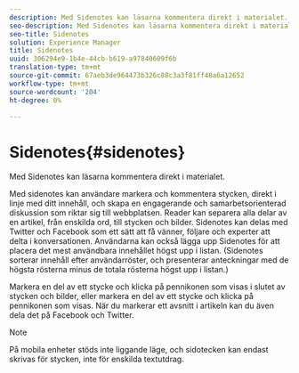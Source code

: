 ```yaml
---
description: Med Sidenotes kan läsarna kommentera direkt i materialet.
seo-description: Med Sidenotes kan läsarna kommentera direkt i materialet.
seo-title: Sidenotes
solution: Experience Manager
title: Sidenotes
uuid: 306294e9-1b4e-44cb-b619-a97840609f6b
translation-type: tm+mt
source-git-commit: 67aeb3de964473b326c88c3a3f81ff48a6a12652
workflow-type: tm+mt
source-wordcount: '204'
ht-degree: 0%

---
```



# Sidenotes{#sidenotes}

Med Sidenotes kan läsarna kommentera direkt i materialet.

Med sidenotes kan användare markera och kommentera stycken, direkt i linje med ditt innehåll, och skapa en engagerande och samarbetsorienterad diskussion som riktar sig till webbplatsen. Reader kan separera alla delar av en artikel, från enskilda ord, till stycken och bilder. Sidenotes kan delas med Twitter och Facebook som ett sätt att få vänner, följare och experter att delta i konversationen. Användarna kan också lägga upp Sidenotes för att placera det mest användbara innehållet högst upp i listan. (Sidenotes sorterar innehåll efter användarröster, och presenterar anteckningar med de högsta rösterna minus de totala rösterna högst upp i listan.)

Markera en del av ett stycke och klicka på pennikonen som visas i slutet av stycken och bilder, eller markera en del av ett stycke och klicka på pennikonen som visas. När du markerar ett avsnitt i artikeln kan du även dela det på Facebook och Twitter.

>[!NOTE]
>
>På mobila enheter stöds inte liggande läge, och sidotecken kan endast skrivas för stycken, inte för enskilda textutdrag.

